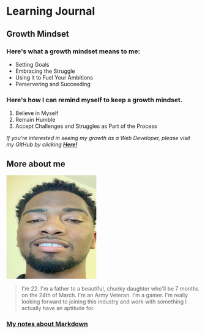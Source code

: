 # Learning Journal

## Growth Mindset

### Here's what a growth mindset means to me:

- Setting Goals
- Embracing the Struggle
- Using it to Fuel Your Ambitions 
- Perservering and Succeeding

### Here's how I can remind myself to keep a growth mindset.  

1. Believe in Myself
2. Remain Humble
3. Accept Challenges and Struggles as Part of the Process


_If you're interested in seeing my growth as a Web Developer, please visit my GitHub by clicking **[Here!](https://github.com/SwannMitch)**_

## More about me

![Image](prof-img2.jpg)

> I'm 22.
> I'm a father to a beautiful, chunky daughter who'll be 7 months on the 24th of March.
> I'm an Army Veteran.
> I'm a gamer.
> I'm really looking forward to joining this industry and work with something I actually have an aptitude for.


### [My notes about Markdown](https://swannmitch.github.io/learning-journal-repo/notes-about-markdown)
